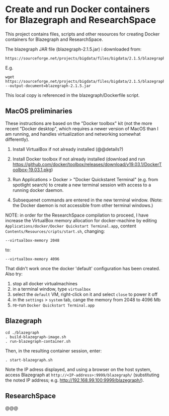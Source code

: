 # Create and run Docker containers for Blazegraph and ResearchSpace

This project contains files, scripts and other resources for creating Docker containers for Blazegraph and ResearchSpace.

The blazegraph JAR file (blazegraph-2.1.5.jar) i downloaded from:

    https://sourceforge.net/projects/bigdata/files/bigdata/2.1.5/blazegraph.jar/download

E.g.

    wget https://sourceforge.net/projects/bigdata/files/bigdata/2.1.5/blazegraph.jar/download --output-document=blazegraph-2.1.5.jar

This local copy is referenced in the blazegraph/Dockerfile script.


## MacOS preliminaries

These instructions are based on the "Docker toolbox" kit (not the more recent "Docker desktop", which requires a newer version of MacOS than I am running, and handles virtualization and networking somewhat differently).

1. Install VirtualBox if not already installed (@@details?)

2. Install Docker toolbox if not already installed (download and run https://github.com/docker/toolbox/releases/download/v19.03.1/DockerToolbox-19.03.1.pkg)

2. Run Applications > Docker > "Docker Quickstaret Terminal" (e.g. from spotlight search) to create a new terminal session with access to a running docker daemon.

3. Subsequenet commands are entered in the new terminal window.  (Note: the Docker daemon is not accessible from other terminal windows.)

NOTE: in order for the ResearchSpace compilation to proceed, I have increase the VirtualBox memory allocation for docker-machine by editing `Applications/docker/Docker Quickstart Terminal.app`, content `Contents/Resources/cripts/start.sh`, changing:

    --virtualbox-memory 2048

to:

    --virtualbox-memory 4096

That didn't work once the docker 'default' configuration has been created. Also try:

1. stop all docker virtualmachines
2. in a terminal window, type `virtualbox`
3. select the `default` VM, right-click on it and select `close` to power it off
4. in the `settings` > `system` tab, cange the memory from 2048 to 4096 Mb
5. re-run `Docker Quickstart Terminal.app`


## Blazegraph

    cd ./blazegraph
    . build-blazegraph-image.sh
    . run-blazegraph-container.sh

Then, in the resulting container session, enter:

    . start-blazegraph.sh

Note the IP adress displayed, and using a browser on the host system, access Blazegraph at `http://<IP-address>:9999/blazegraph/` (substituting the noted IP address; e.g. http://192.168.99.100:9999/blazegraph/).


## ResearchSpace

@@@


